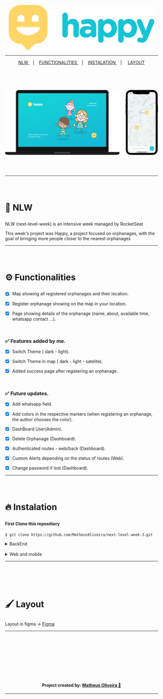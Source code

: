 <div align='center'>

  <img src='./.github/logo.svg'/>

  <hr/>

<a href='#nlw'>NLW </a> &nbsp;&nbsp;&nbsp;|&nbsp;&nbsp;&nbsp;
<a href='#functionalities'>FUNCTIONALITIES </a> &nbsp;&nbsp;&nbsp;|&nbsp;&nbsp;&nbsp;
<a href='#instalation'>INSTALATION </a> &nbsp;&nbsp;&nbsp;| &nbsp;&nbsp;&nbsp;
<a href='#layout'>LAYOUT </a>

<br/>
<br/>
<br/>
<br/>

  <img src='./.github/Devices.svg' width='600'/>

</div>

<br/>
<br/>
<br/>

<hr/>

<br/>
<br/>

# <p id='nlw'>🚀 NLW</p>

NLW (next-level-week) is an intensive week managed by RocketSeat

This week's project was Happy, a project focused on orphanages, with the goal of bringing more people closer to the nearest orphanages

<hr/>
<br/>
<br/>

# <p id='functionalities'>⚙ Functionalities</p>

- [x] Map showing all registered orphanages and their location.

- [x] Register orphanage showing on the map in your location.

- [x] Page showing details of the orphanage (name, about, available time, whatsapp contact ...).

<br/>

### ✅ Features added by me.

- [x] Switch Theme ( dark - light).

- [x] Switch Theme in map ( dark - light - satelite).

- [x] Added success page after registering an orphanage.

<br/>

### ✅ Future updates.

- [x] Add whatsapp field.

- [x] Add colors in the respective markers (when registering an orphanage, the author chooses the color).

- [x] DashBoard User(Admin).

- [x] Delete Orphanage (Dashboard).

- [x] Authenticated routes - web/back (Dashboard).

- [x] Custom Alerts depending on the status of routes (Web).

- [x] Change password if lost (Dashboard).

<hr/>
<br/>
<br/>

# <p id='instalation'>🔥 Instalation</p>

#### First Clone this repositiory

```shell
$ git clone https://github.com/Matheus0liveira/next-level-week-3.git
```

<details>

<summary>BackEnd</summary>

> Create a variable file at the root of your project and place the settings for: JWT_TOKEN, and the mailtrap settings:

Example:
<img src='./.github/example_config.png' />

#### For instalaitons dependncies execute: (using yarn/npm):

```shell

$ cd backend/


# yarn

$ yarn   #or yarn install


# npm

$ npm i  #or npm install

```

#### To execute the migrations run the following command:

```shell

# yarn

$ yarn typeorm migration:run


# npm

$ npm run typeorm migration:run

```

#### To delete migrations run the following command:

```shell

# yarn

# Erases the last migration made
# To delete both run twice or delete the tables directly from your sgbd

$ yarn typeorm migration:revert


# npm

$ npm run typeorm migration:revert

```

#### And finally... execute...

```shell

# yarn

$ yarn dev


# npm

$ npm run dev

```

</details>

<br/>

<details>
<summary>Web and mobile</summary>

#### Apenas execute

```shell

$ cd web/
#or
$ cd mobile/

#For install dependencies

$ yarn

#or

$ npm i #or npm install

```

#### And finally...

```shell

#For execute front-end web

$ yarn start

#or

$ npm start

```

</details>

<hr/>
<br/>
<br/>
<br/>
<br/>

# <p id='layout'>🖌 Layout</p>

Layout in figma &rarr;
<a href='https://www.figma.com/file/OYtFKRuGEFKMNgeuiOnK8j/Happy-Web-Copy?node-id=2%3A3'> Figma </a>

<hr/>
<br/>
<br/>
<br/>
<br/>
<br/>
<br/>
<br/>
<br/>

<div align='center'>

#### Project created by: <a href='https://www.github.com/Matheus0liveira'> Matheus Oliveira 💜 </a>

<hr/>

</div>
